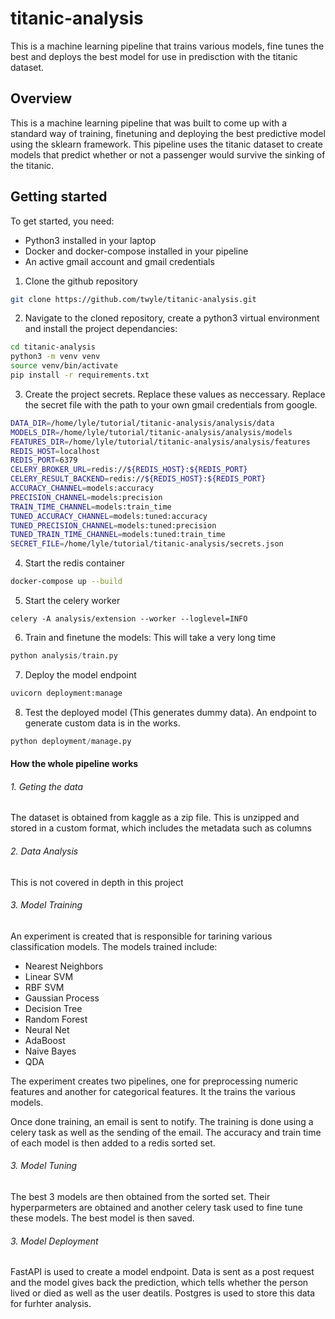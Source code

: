 # titanic-analysis

This is a machine learning pipeline that trains various models, fine tunes the best and deploys the best model for use in predisction with the titanic dataset.

## Overview
This is a machine learning pipeline that was built to come up with a standard way of training, finetuning and deploying the best predictive model using the sklearn framework. This pipeline uses the titanic dataset to create models that predict whether or not a passenger would survive the sinking of the titanic.

## Getting started

To get started, you need:
- Python3 installed in your laptop
- Docker and docker-compose installed in your pipeline
- An active gmail account and gmail credentials

1. Clone the github repository
```sh
git clone https://github.com/twyle/titanic-analysis.git
```
2. Navigate to the cloned repository, create a python3 virtual environment and install the project dependancies:
```sh
cd titanic-analysis
python3 -m venv venv
source venv/bin/activate
pip install -r requirements.txt
```
3. Create the project secrets. Replace these values as neccessary. Replace the secret file with the path to your own gmail credentials from google.
```sh
DATA_DIR=/home/lyle/tutorial/titanic-analysis/analysis/data
MODELS_DIR=/home/lyle/tutorial/titanic-analysis/analysis/models
FEATURES_DIR=/home/lyle/tutorial/titanic-analysis/analysis/features
REDIS_HOST=localhost
REDIS_PORT=6379
CELERY_BROKER_URL=redis://${REDIS_HOST}:${REDIS_PORT}
CELERY_RESULT_BACKEND=redis://${REDIS_HOST}:${REDIS_PORT}
ACCURACY_CHANNEL=models:accuracy
PRECISION_CHANNEL=models:precision
TRAIN_TIME_CHANNEL=models:train_time
TUNED_ACCURACY_CHANNEL=models:tuned:accuracy
TUNED_PRECISION_CHANNEL=models:tuned:precision
TUNED_TRAIN_TIME_CHANNEL=models:tuned:train_time
SECRET_FILE=/home/lyle/tutorial/titanic-analysis/secrets.json
```
4. Start the redis container
```sh
docker-compose up --build
```
5. Start the celery worker
```
celery -A analysis/extension --worker --loglevel=INFO
```
6. Train and finetune the models: This will take a very long time
```python
python analysis/train.py
```
7. Deploy the model endpoint
```python
uvicorn deployment:manage 
```
8. Test the deployed model (This generates dummy data). An endpoint to generate custom data is in the works.
```python
python deployment/manage.py
```

#### How the whole pipeline works

###### 1. Geting the data

The dataset is obtained from kaggle as a zip file. This is unzipped and stored in a custom format, which includes the metadata such as columns

###### 2. Data Analysis

This is not covered in depth in this project

###### 3. Model Training

An experiment is created that is responsible for tarining various classification models. The models trained include:

- Nearest Neighbors
- Linear SVM
- RBF SVM
- Gaussian Process
- Decision Tree
- Random Forest
- Neural Net
- AdaBoost
- Naive Bayes
- QDA

The experiment creates two pipelines, one for preprocessing numeric features and another for categorical features. It the trains the various models.

Once done training, an email is sent to notify. The training is done using a celery task as well as the sending of the email. The accuracy and train time of each model is then added to a redis sorted set.

###### 3. Model Tuning
The best 3 models are then obtained from the sorted set. Their hyperparmeters are obtained and another celery task used to fine tune these  models. The best model is then saved.

###### 3. Model Deployment

FastAPI is used to create a model endpoint. Data is sent as a post request and the model gives back the prediction, which tells whether the person lived or died as well as the user deatils. Postgres is used to store this data for furhter analysis.

